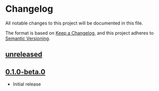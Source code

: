 # Changelog

All notable changes to this project will be documented in this file.

The format is based on [Keep a Changelog](https://keepachangelog.com/en/1.0.0/),
and this project adheres to [Semantic Versioning](https://semver.org/spec/v2.0.0.html).

## [unreleased]

## [0.1.0-beta.0]

- Initial release

[unreleased]: https://github.com/fastly/create-compute-js/compare/v0.1.0-beta.0...HEAD
[0.1.0-beta.0]: https://github.com/fastly/create-compute-js/releases/tag/v0.1.0-beta.0
